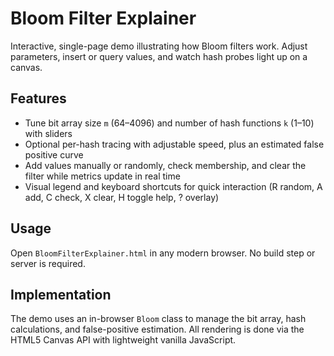 # Bloom Filter Explainer

Interactive, single-page demo illustrating how Bloom filters work. Adjust parameters, insert or query values, and watch hash probes light up on a canvas.

## Features
- Tune bit array size `m` (64–4096) and number of hash functions `k` (1–10) with sliders
- Optional per-hash tracing with adjustable speed, plus an estimated false positive curve
- Add values manually or randomly, check membership, and clear the filter while metrics update in real time
- Visual legend and keyboard shortcuts for quick interaction (R random, A add, C check, X clear, H toggle help, ? overlay)

## Usage
Open `BloomFilterExplainer.html` in any modern browser. No build step or server is required.

## Implementation
The demo uses an in-browser `Bloom` class to manage the bit array, hash calculations, and false-positive estimation. All rendering is done via the HTML5 Canvas API with lightweight vanilla JavaScript.
